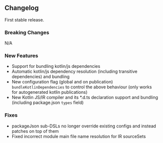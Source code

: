 ## Changelog
First stable release.

### Breaking Changes
N/A

### New Features
* Support for bundling kotlin/js dependencies
* Automatic kotlin/js dependency resolution (including transitive dependencies) and bundling
* New configuration flag (global and on publication) `bundleKotlinDependencies`
 to control the above behaviour (only works for autogenerated kotlin publications)
* New Kotlin JS/IR compiler and its *.d.ts declaration support and bundling (including package.json `types` field)

### Fixes
* packageJson sub-DSLs no longer override existing configs and instead patches on top of them
* Fixed incorrect module main file name resolution for IR sourceSets
